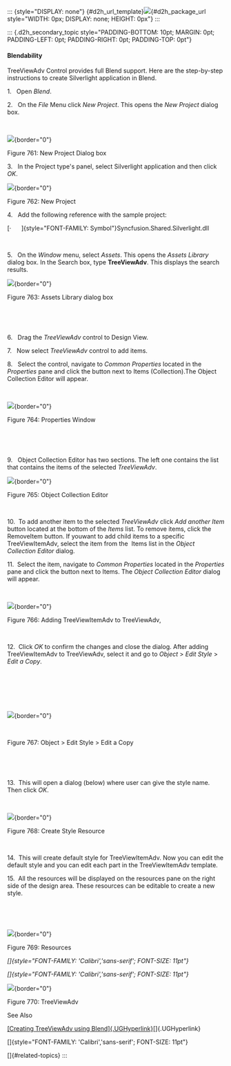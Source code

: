 ::: {style="DISPLAY: none"}
[](ms-xhelp:///?Id=d2h_url_template){#d2h_url_template}![](!package_url!){#d2h_package_url style="WIDTH: 0px; DISPLAY: none; HEIGHT: 0px"}
:::

::: {.d2h_secondary_topic style="PADDING-BOTTOM: 10pt; MARGIN: 0pt; PADDING-LEFT: 0pt; PADDING-RIGHT: 0pt; PADDING-TOP: 0pt"}
#### Blendability

TreeViewAdv Control provides full Blend support. Here are the step-by-step instructions to create Silverlight application in Blend.

1.   Open *Blend*.

2.   On the *File* Menu click *New Project*. This opens the *New Project* dialog box.

 

![](../ImagesExt/image261_673.jpg){border="0"}

Figure 761: New Project Dialog box

3.   In the Project type's panel, select Silverlight application and then click *OK*.

![](../ImagesExt/image261_33.png){border="0"}

Figure 762: New Project

4.   Add the following reference with the sample project:

[·      ]{style="FONT-FAMILY: Symbol"}Syncfusion.Shared.Silverlight.dll

 

5.   On the *Window* menu, select *Assets*. This opens the *Assets Library* dialog box. In the Search box, type **TreeViewAdv**. This displays the search results.

![](../ImagesExt/image261_674.jpg){border="0"}

Figure 763: Assets Library dialog box

 

 

6.   Drag the *TreeViewAdv* control to Design View.

7.   Now select *TreeViewAdv* control to add items.

8.   Select the control, navigate to *Common Properties* located in the *Properties* pane and click the button next to Items (Collection).The Object Collection Editor will appear.

 

![](../ImagesExt/image261_675.jpg){border="0"}

Figure 764: Properties Window

 

 

9.   Object Collection Editor has two sections. The left one contains the list that contains the items of the selected *TreeViewAdv*.

![](../ImagesExt/image261_676.jpg){border="0"}

Figure 765: Object Collection Editor

 

10.  To add another item to the selected *TreeViewAdv* click *Add another Item* button located at the bottom of the *Items* list. To remove items, click the RemoveItem button. If youwant to add child items to a specific TreeViewItemAdv, select the item from the  Items list in the *Object Collection Editor* dialog.

11.  Select the item, navigate to *Common Properties* located in the *Properties* pane and click the button next to Items. The *Object Collection Editor* dialog will appear.

 

![](../ImagesExt/image261_649.png){border="0"}

Figure 766: Adding TreeViewItemAdv to TreeViewAdv,

 

12.  Click *OK* to confirm the changes and close the dialog. After adding TreeViewItemAdv to TreeViewAdv, select it and go to *Object* \> *Edit Style* \> *Edit a Copy*.

 

 

 

![](../ImagesExt/image261_677.png){border="0"}

 

Figure 767: Object \> Edit Style \> Edit a Copy

 

 

13.  This will open a dialog (below) where user can give the style name. Then click *OK*.

 

![](../ImagesExt/image261_678.jpg){border="0"}

Figure 768: Create Style Resource

 

14.  This will create default style for TreeViewItemAdv. Now you can edit the default style and you can edit each part in the TreeViewItemAdv template.

15.  All the resources will be displayed on the resources pane on the right side of the design area. These resources can be editable to create a new style.

 

 

![](../ImagesExt/image261_679.jpg){border="0"}

Figure 769: Resources

*[]{style="FONT-FAMILY: 'Calibri','sans-serif'; FONT-SIZE: 11pt"}* 

*[]{style="FONT-FAMILY: 'Calibri','sans-serif'; FONT-SIZE: 11pt"}* 

![](../ImagesExt/image261_680.jpg){border="0"}

Figure 770: TreeViewAdv

See Also

[[Creating TreeViewAdv using Blend]{.UGHyperlink}](../../../../../../../../Documents%20and%20Settings/riaj/Desktop/styling%20for%20ui%20silverlight/tools%20silverlight/tools%20part%202.docx#_Creating_TreeViewAdv_using)[]{.UGHyperlink}

[]{style="FONT-FAMILY: 'Calibri','sans-serif'; FONT-SIZE: 11pt"} 

[]{#related-topics}
:::
